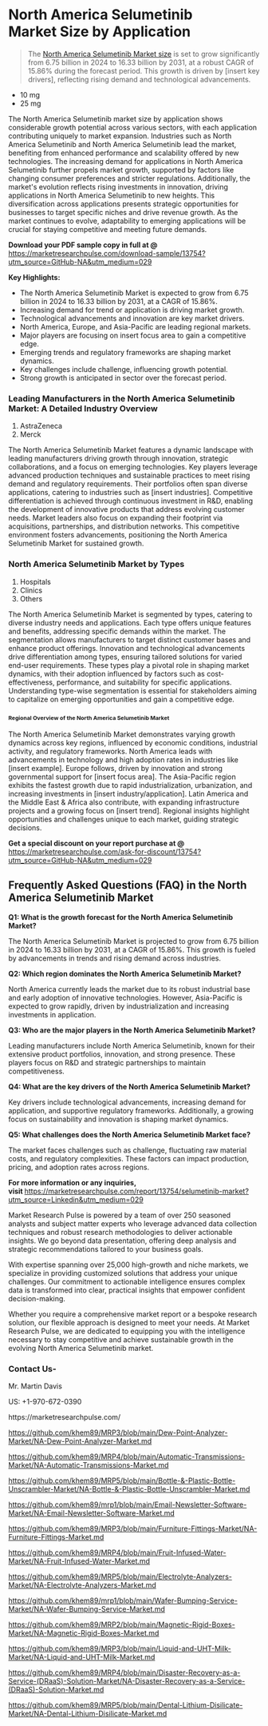 <h1>North America Selumetinib Market&nbsp;Size by Application</h1><blockquote><p>The <a href="https://marketresearchpulse.com/download-sample/13754?utm_source=GitHub-NA&amp;utm_medium=029">North America Selumetinib Market size</a> is set to grow significantly from 6.75 billion in 2024 to 16.33 billion by 2031, at a robust CAGR of 15.86% during the forecast period. This growth is driven by [insert key drivers], reflecting rising demand and technological advancements.</p></blockquote><ul><li>10 mg<li> 25 mg</li></ul><p>The North America Selumetinib market size by application shows considerable growth potential across various sectors, with each application contributing uniquely to market expansion. Industries such as North America Selumetinib and North America Selumetinib lead the market, benefiting from enhanced performance and scalability offered by new technologies. The increasing demand for applications in North America Selumetinib further propels market growth, supported by factors like changing consumer preferences and stricter regulations. Additionally, the market's evolution reflects rising investments in innovation, driving applications in North America Selumetinib to new heights. This diversification across applications presents strategic opportunities for businesses to target specific niches and drive revenue growth. As the market continues to evolve, adaptability to emerging applications will be crucial for staying competitive and meeting future demands.</p><p><strong>Download your PDF sample copy in full at @ </strong><a href="https://marketresearchpulse.com/download-sample/13754?utm_source=GitHub-NA&amp;utm_medium=029">https://marketresearchpulse.com/download-sample/13754?utm_source=GitHub-NA&amp;utm_medium=029</a></p><p><strong>Key Highlights: </strong></p><ul><li>The North America Selumetinib Market is expected to grow from 6.75 billion in 2024 to 16.33 billion by 2031, at a CAGR of 15.86%.</li><li>Increasing demand for trend or application is driving market growth.</li><li>Technological advancements and innovation are key market drivers.</li><li>North America, Europe, and Asia-Pacific are leading regional markets.</li><li>Major players are focusing on insert focus area to gain a competitive edge.</li><li>Emerging trends and regulatory frameworks are shaping market dynamics.</li><li>Key challenges include challenge, influencing growth potential.</li><li>Strong growth is anticipated in sector over the forecast period.</li></ul><h3>Leading Manufacturers in the North America Selumetinib Market: A Detailed Industry Overview</h3><ol><li>AstraZeneca</li><li>Merck</li></ol><div class="flex max-w-full flex-col flex-grow"><div class="min-h-8 text-message flex w-full flex-col items-end gap-2 whitespace-normal break-words [.text-message+&amp;]:mt-5" dir="auto" data-message-author-role="assistant" data-message-id="fd8432e4-4910-450d-b182-61b7bfb0a01f" data-message-model-slug="gpt-4o"><div class="flex w-full flex-col gap-1 empty:hidden first:pt-[3px]"><div class="markdown prose w-full break-words dark:prose-invert light"><p>The North America Selumetinib Market features a dynamic landscape with leading manufacturers driving growth through innovation, strategic collaborations, and a focus on emerging technologies. Key players leverage advanced production techniques and sustainable practices to meet rising demand and regulatory requirements. Their portfolios often span diverse applications, catering to industries such as [insert industries]. Competitive differentiation is achieved through continuous investment in R&amp;D, enabling the development of innovative products that address evolving customer needs. Market leaders also focus on expanding their footprint via acquisitions, partnerships, and distribution networks. This competitive environment fosters advancements, positioning the North America Selumetinib Market for sustained growth.</p></div></div></div></div><h3>North America Selumetinib Market by Types</h3><ol><li>Hospitals<li> Clinics<li> Others</li></ol><div class="flex max-w-full flex-col flex-grow"><div class="min-h-8 text-message flex w-full flex-col items-end gap-2 whitespace-normal break-words [.text-message+&amp;]:mt-5" dir="auto" data-message-author-role="assistant" data-message-id="084470be-0bb7-4664-bddf-5156b4f41249" data-message-model-slug="gpt-4o-mini"><div class="flex w-full flex-col gap-1 empty:hidden first:pt-[3px]"><div class="markdown prose w-full break-words dark:prose-invert light"><p>The North America Selumetinib Market is segmented by types, catering to diverse industry needs and applications. Each type offers unique features and benefits, addressing specific demands within the market. The segmentation allows manufacturers to target distinct customer bases and enhance product offerings. Innovation and technological advancements drive differentiation among types, ensuring tailored solutions for varied end-user requirements. These types play a pivotal role in shaping market dynamics, with their adoption influenced by factors such as cost-effectiveness, performance, and suitability for specific applications. Understanding type-wise segmentation is essential for stakeholders aiming to capitalize on emerging opportunities and gain a competitive edge.</p></div></div></div></div><h3><span style="font-size: 11px;">Regional Overview of the North America Selumetinib Market</span></h3><div class="flex max-w-full flex-col flex-grow"><div class="min-h-8 text-message flex w-full flex-col items-end gap-2 whitespace-normal break-words [.text-message+&amp;]:mt-5" dir="auto" data-message-author-role="assistant" data-message-id="e9038762-ce64-4e30-91c9-9bd413514231" data-message-model-slug="gpt-4o-mini"><div class="flex w-full flex-col gap-1 empty:hidden first:pt-[3px]"><div class="markdown prose w-full break-words dark:prose-invert light"><p>The North America Selumetinib Market demonstrates varying growth dynamics across key regions, influenced by economic conditions, industrial activity, and regulatory frameworks. North America leads with advancements in technology and high adoption rates in industries like [insert example]. Europe follows, driven by innovation and strong governmental support for [insert focus area]. The Asia-Pacific region exhibits the fastest growth due to rapid industrialization, urbanization, and increasing investments in [insert industry/application]. Latin America and the Middle East &amp; Africa also contribute, with expanding infrastructure projects and a growing focus on [insert trend]. Regional insights highlight opportunities and challenges unique to each market, guiding strategic decisions.</p></div></div></div></div><p><strong>Get a special discount on your report purchase at @ </strong><a href="https://marketresearchpulse.com/ask-for-discount/13754?utm_source=GitHub-NA&amp;utm_medium=029">https://marketresearchpulse.com/ask-for-discount/13754?utm_source=GitHub-NA&amp;utm_medium=029</a></p><h2>Frequently Asked Questions (FAQ) in the North America Selumetinib Market</h2><p><strong>Q1: What is the growth forecast for the North America Selumetinib Market?</strong></p><p>The North America Selumetinib Market is projected to grow from 6.75 billion in 2024 to 16.33 billion by 2031, at a CAGR of 15.86%. This growth is fueled by advancements in trends and rising demand across industries.</p><p><strong>Q2: Which region dominates the North America Selumetinib Market?</strong></p><p>North America currently leads the market due to its robust industrial base and early adoption of innovative technologies. However, Asia-Pacific is expected to grow rapidly, driven by industrialization and increasing investments in application.</p><p><strong>Q3: Who are the major players in the North America Selumetinib Market?</strong></p><p>Leading manufacturers include North America Selumetinib, known for their extensive product portfolios, innovation, and strong presence. These players focus on R&amp;D and strategic partnerships to maintain competitiveness.</p><p><strong>Q4: What are the key drivers of the North America Selumetinib Market?</strong></p><p>Key drivers include technological advancements, increasing demand for application, and supportive regulatory frameworks. Additionally, a growing focus on sustainability and innovation is shaping market dynamics.</p><p><strong>Q5: What challenges does the North America Selumetinib Market face?</strong></p><p>The market faces challenges such as challenge, fluctuating raw material costs, and regulatory complexities. These factors can impact production, pricing, and adoption rates across regions.</p><p><strong>For more information or any inquiries, visit&nbsp;</strong><a href="https://marketresearchpulse.com/report/13754/selumetinib-market?utm_source=Linkedin&utm_medium=029">https://marketresearchpulse.com/report/13754/selumetinib-market?utm_source=Linkedin&utm_medium=029</a></p><p>Market Research Pulse is powered by a team of over 250 seasoned analysts and subject matter experts who leverage advanced data collection techniques and robust research methodologies to deliver actionable insights. We go beyond data presentation, offering deep analysis and strategic recommendations tailored to your business goals.</p><p>With expertise spanning over 25,000 high-growth and niche markets, we specialize in providing customized solutions that address your unique challenges. Our commitment to actionable intelligence ensures complex data is transformed into clear, practical insights that empower confident decision-making.</p><p>Whether you require a comprehensive market report or a bespoke research solution, our flexible approach is designed to meet your needs. At Market Research Pulse, we are dedicated to equipping you with the intelligence necessary to stay competitive and achieve sustainable growth in the evolving North America Selumetinib market.</p><h3><strong>Contact Us-</strong></h3><p>Mr. Martin Davis</p><p>US: +1-970-672-0390</p><p>https://marketresearchpulse.com/</p><p><a href="https://github.com/khem89/MRP3/blob/main/Dew-Point-Analyzer-Market/NA-Dew-Point-Analyzer-Market.md">https://github.com/khem89/MRP3/blob/main/Dew-Point-Analyzer-Market/NA-Dew-Point-Analyzer-Market.md</a></p><p><a href="https://github.com/khem89/MRP4/blob/main/Automatic-Transmissions-Market/NA-Automatic-Transmissions-Market.md">https://github.com/khem89/MRP4/blob/main/Automatic-Transmissions-Market/NA-Automatic-Transmissions-Market.md</a></p><p><a href="https://github.com/khem89/MRP5/blob/main/Bottle-&-Plastic-Bottle-Unscrambler-Market/NA-Bottle-&-Plastic-Bottle-Unscrambler-Market.md">https://github.com/khem89/MRP5/blob/main/Bottle-&-Plastic-Bottle-Unscrambler-Market/NA-Bottle-&-Plastic-Bottle-Unscrambler-Market.md</a></p><p><a href="https://github.com/khem89/mrp1/blob/main/Email-Newsletter-Software-Market/NA-Email-Newsletter-Software-Market.md">https://github.com/khem89/mrp1/blob/main/Email-Newsletter-Software-Market/NA-Email-Newsletter-Software-Market.md</a></p><p><a href="https://github.com/khem89/MRP3/blob/main/Furniture-Fittings-Market/NA-Furniture-Fittings-Market.md">https://github.com/khem89/MRP3/blob/main/Furniture-Fittings-Market/NA-Furniture-Fittings-Market.md</a></p><p><a href="https://github.com/khem89/MRP4/blob/main/Fruit-Infused-Water-Market/NA-Fruit-Infused-Water-Market.md">https://github.com/khem89/MRP4/blob/main/Fruit-Infused-Water-Market/NA-Fruit-Infused-Water-Market.md</a></p><p><a href="https://github.com/khem89/MRP5/blob/main/Electrolyte-Analyzers-Market/NA-Electrolyte-Analyzers-Market.md">https://github.com/khem89/MRP5/blob/main/Electrolyte-Analyzers-Market/NA-Electrolyte-Analyzers-Market.md</a></p><p><a href="https://github.com/khem89/mrp1/blob/main/Wafer-Bumping-Service-Market/NA-Wafer-Bumping-Service-Market.md">https://github.com/khem89/mrp1/blob/main/Wafer-Bumping-Service-Market/NA-Wafer-Bumping-Service-Market.md</a></p><p><a href="https://github.com/khem89/MRP2/blob/main/Magnetic-Rigid-Boxes-Market/NA-Magnetic-Rigid-Boxes-Market.md">https://github.com/khem89/MRP2/blob/main/Magnetic-Rigid-Boxes-Market/NA-Magnetic-Rigid-Boxes-Market.md</a></p><p><a href="https://github.com/khem89/MRP3/blob/main/Liquid-and-UHT-Milk-Market/NA-Liquid-and-UHT-Milk-Market.md">https://github.com/khem89/MRP3/blob/main/Liquid-and-UHT-Milk-Market/NA-Liquid-and-UHT-Milk-Market.md</a></p><p><a href="https://github.com/khem89/MRP4/blob/main/Disaster-Recovery-as-a-Service-(DRaaS)-Solution-Market/NA-Disaster-Recovery-as-a-Service-(DRaaS)-Solution-Market.md">https://github.com/khem89/MRP4/blob/main/Disaster-Recovery-as-a-Service-(DRaaS)-Solution-Market/NA-Disaster-Recovery-as-a-Service-(DRaaS)-Solution-Market.md</a></p><p><a href="https://github.com/khem89/MRP5/blob/main/Dental-Lithium-Disilicate-Market/NA-Dental-Lithium-Disilicate-Market.md">https://github.com/khem89/MRP5/blob/main/Dental-Lithium-Disilicate-Market/NA-Dental-Lithium-Disilicate-Market.md</a></p>
